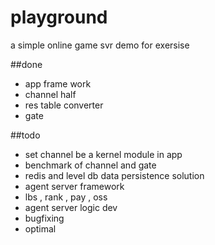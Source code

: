 playground
==========

a simple online game svr demo for exersise

##done
* app frame work
* channel half
* res table converter
* gate


##todo
* set channel be a kernel module in app
* benchmark of channel and gate
* redis and level db data persistence solution
* agent server framework
* lbs , rank , pay , oss 
* agent server logic dev
* bugfixing
* optimal

